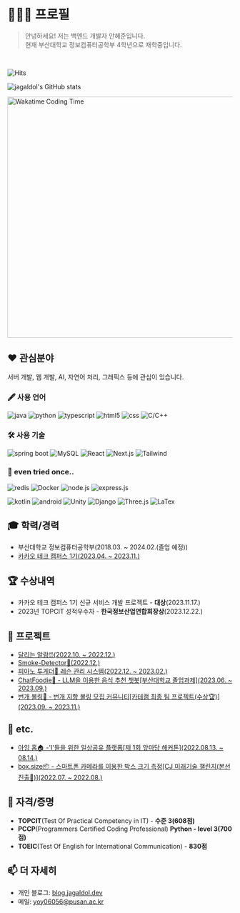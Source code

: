 # 🧑🏻‍💻 프로필

> 안녕하세요! 저는 백엔드 개발자 안혜준입니다.  
> 현재 부산대학교 정보컴퓨터공학부 4학년으로 재학중입니다.

<br/>

![Hits](https://hits.seeyoufarm.com/api/count/incr/badge.svg?url=https%3A%2F%2Fgithub.com%2Fjagaldol)

![jagaldol's GitHub stats](https://github-readme-stats.vercel.app/api?username=jagaldol&count_private=true&show_icons=true&hide_border=true)

<a href="https://wakatime.com/@jagaldol" target="_blank">
  <img src="https://github-readme-stats.vercel.app/api/wakatime?username=jagaldol&layout=compact" alt="Wakatime Coding Time" width="540px">
</a>

## ❤️ 관심분야

서버 개발, 웹 개발, AI, 자연어 처리, 그래픽스 등에 관심이 있습니다.

### 🖋️ 사용 언어

![java](https://img.shields.io/badge/-Java-ED8B00?style=for-the-badge&logo=java)
![python](https://img.shields.io/badge/-Python-3776AB?style=for-the-badge&logo=python&logoColor=white)
![typescript](https://img.shields.io/badge/-typescript-3178C6?style=for-the-badge&logo=typescript&logoColor=white)
![html5](https://img.shields.io/badge/-HTML5-E34F26?style=for-the-badge&logo=html5&logoColor=white)
![css](https://img.shields.io/badge/-CSS3-1572B6?style=for-the-badge&logo=css3&logoColor=white)
![C/C++](https://img.shields.io/badge/-C/C++-A8B9CC?style=for-the-badge&logo=c%2B%2B)

### 🛠️ 사용 기술

![spring boot](https://img.shields.io/badge/Spring%20boot-6DB33F?style=for-the-badge&logo=springboot&logoColor=white)
![MySQL](https://img.shields.io/badge/MySQL-4479A1?style=for-the-badge&logo=mysql&logoColor=white)
![React](https://img.shields.io/badge/-React-222222?style=for-the-badge&logo=react)
![Next.js](https://img.shields.io/badge/-Next.js-000000?style=for-the-badge&logo=next.js)
![Tailwind](https://img.shields.io/badge/-Tailwind-06B6D4?style=for-the-badge&logo=tailwindcss&logoColor=white)

### 👀 even tried once..

![redis](https://img.shields.io/badge/redis-DC382D?style=for-the-badge&logo=redis&logoColor=white)
![Docker](https://img.shields.io/badge/Docker-2496ED?style=for-the-badge&logo=docker&logoColor=white)
![node.js](https://img.shields.io/badge/Node.js-339933?style=for-the-badge&logo=node.js&logoColor=white)
![express.js](https://img.shields.io/badge/Express.js-000000?style=for-the-badge&logo=express)

![kotlin](https://img.shields.io/badge/-Kotlin-7f52ff?style=for-the-badge&logo=kotlin&logoColor=white)
![android](https://img.shields.io/badge/Android-3ddc84?style=for-the-badge&logo=android&logoColor=white)
![Unity](https://img.shields.io/badge/-Unity-292929?style=for-the-badge&logo=unity&logoColor=white)
![Django](https://img.shields.io/badge/-Django-2BA977?style=for-the-badge&logo=django&logoColor=white)
![Three.js](https://img.shields.io/badge/-Three.js-222222?style=for-the-badge&logo=threedotjs&logoColor=white)
![LaTex](https://img.shields.io/badge/-LaTex-008080?style=for-the-badge&logo=latex&logoColor=white)

## 🎓 학력/경력

- 부산대학교 정보컴퓨터공학부(2018.03. ~ 2024.02.(졸업 예정))
- [카카오 테크 캠퍼스 1기(2023.04. ~ 2023.11.)](https://www.kakaotechcampus.com)

## 🏆 수상내역

- 카카오 테크 캠퍼스 1기 신규 서비스 개발 프로젝트 - **대상**(2023.11.17.)
- 2023년 TOPCIT 성적우수자 - **한국정보산업연합회장상**(2023.12.22.)

## 🚀 프로젝트

- [달리는 알람⏰(2022.10. ~ 2022.12.)](https://github.com/jagaldol/running-alarm)
- [Smoke-Detector🚬(2022.12.)](https://github.com/jagaldol/smoke-detector)
- [피아노 투게더🎹 레슨 관리 시스템(2022.12. ~ 2023.02.)](https://fast-kilogram-f15.notion.site/38cd8462261f4843abf4802d55e4435d)
- [ChatFoodie🍔 - LLM을 이용한 음식 추천 챗봇[부산대학교 졸업과제](2023.06. ~ 2023.09.)](https://chatfoodie.net/)
- [번개 볼링🎳 - 번개 지향 볼링 모집 커뮤니티[카테캠 최종 팀 프로젝트(수상🏆)](2023.09. ~ 2023.11.)](https://github.com/Step3-kakao-tech-campus/Team3_BE)

## 📌 etc.

- [아임 홈🏠 -'I'들을 위한 일상공유 플랫폼[제 1회 앞마당 해커톤](2022.08.13. ~ 08.14.)](https://github.com/jagaldol/ImHome)
- [box.size📦 - 스마트폰 카메라를 이용한 박스 크기 측정[CJ 미래기술 챌린지(본선 진출🚩)](2022.07. ~ 2022.08.)](https://github.com/Box-size/box.size-android)

## 🪪 자격/증명
- **TOPCIT**(Test Of Practical Competency in IT) - **수준 3(608점)**
- **PCCP**(Programmers Certified Coding Professional) **Python - level 3(700점)**
- **TOEIC**(Test Of English for International Communication) - **830점**

## 📫 더 자세히

- 개인 블로그: [blog.jagaldol.dev](https://blog.jagaldol.dev)
- 메일: [yoy06056@pusan.ac.kr](mailto:yoy06056@pusan.ac.kr)
